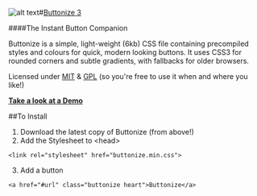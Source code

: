 ![alt text](http://css3framework.co.uk/v3/img/icon50.png "Logo")#[Buttonize 3](http://css3framework.co.uk/ "Buttonize 3")

####The Instant Button Companion

Buttonize is a simple, light-weight (6kb) CSS file containing precompiled styles and colours for quick, modern looking buttons. It uses CSS3 for rounded corners and subtle gradients, with fallbacks for older browsers.

Licensed under [MIT](http://opensource.org/licenses/mit-license.php "MIT") & [GPL](http://www.gnu.org/copyleft/gpl.html "GPL") (so you're free to use it when and where you like!)

**[Take a look at a Demo](http://css3framework.co.uk/ "Take a look at a Demo")**

##To Install

1. Download the latest copy of Buttonize (from above!)
2. Add the Stylesheet to &lt;head&gt;

```
<link rel="stylesheet" href="buttonize.min.css">
```

3. Add a button

```
<a href="#url" class="buttonize heart">Buttonize</a>
```
